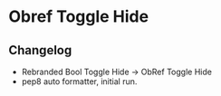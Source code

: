 # Obref Toggle Hide

## Changelog

   * Rebranded Bool Toggle Hide -> ObRef Toggle Hide
   * pep8 auto formatter, initial run.

